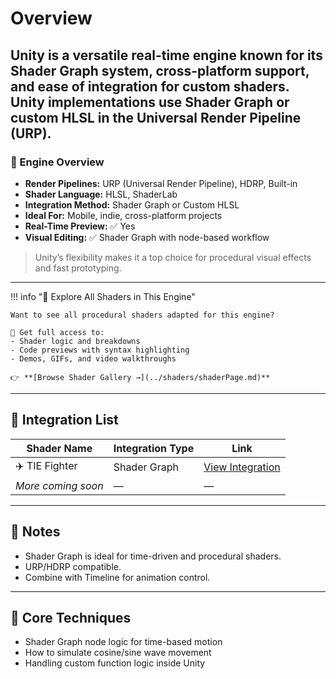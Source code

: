 # Overview

Unity is a versatile real-time engine known for its **Shader Graph system**, **cross-platform support**, and ease of integration for custom shaders.
Unity implementations use **Shader Graph** or custom HLSL in the **Universal Render Pipeline (URP)**.
---

### 🧠 Engine Overview

- **Render Pipelines:** URP (Universal Render Pipeline), HDRP, Built-in  
- **Shader Language:** HLSL, ShaderLab  
- **Integration Method:** Shader Graph or Custom HLSL  
- **Ideal For:** Mobile, indie, cross-platform projects  
- **Real-Time Preview:** ✅ Yes  
- **Visual Editing:** ✅ Shader Graph with node-based workflow  

> Unity’s flexibility makes it a top choice for procedural visual effects and fast prototyping.

---

!!! info "🎨 Explore All Shaders in This Engine"

    Want to see all procedural shaders adapted for this engine?

    🧠 Get full access to:
    - Shader logic and breakdowns  
    - Code previews with syntax highlighting  
    - Demos, GIFs, and video walkthroughs

    👉 **[Browse Shader Gallery →](../shaders/shaderPage.md)**

---

## 🔧 Integration List

| Shader Name | Integration Type | Link |
|-------------|------------------|------|
| ✈️ TIE Fighter | Shader Graph    | [View Integration](unity/cameraRotation.md) |
| *More coming soon* | — | — |

---

## 📌 Notes
- Shader Graph is ideal for time-driven and procedural shaders.
- URP/HDRP compatible.
- Combine with Timeline for animation control.

---

## 🧠 Core Techniques

- Shader Graph node logic for time-based motion
- How to simulate cosine/sine wave movement
- Handling custom function logic inside Unity